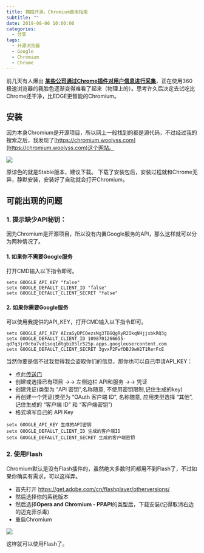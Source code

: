 ```yaml
---
title: 拥抱开源，Chromium食用指南
subtitle: ""
date: 2019-08-06 10:00:00
categories: 
  - 分享
tags: 
  - 开源浏览器
  - Google
  - Chromium
  - Chrome
---
```



前几天有人爆出 [**某些公司通过Chrome插件对用户信息进行采集**](https://weibo.com/2352539175/I0IcYxfFw "某些公司通过Chrome插件对用户信息进行采集")，正在使用360极速浏览器的我脸色逐渐变得难看了起来（物理上的）。思考许久后决定去试吃比Chrome还干净，比EDGE更智能的Chromium。

## 安装
因为本身Chromium是开源项目，所以网上一般找到的都是源代码，不过经过我的搜索之后，我发现了[https://chromium.woolyss.com](https://chromium.woolyss.com)这个网站。

![](https://cdn.jsdelivr.net/gh/mouyase/Yojigen.Tech@master/static/assets/15/1.jpg)


原谅色的就是Stable版本，建议下载。
下载了安装包后，安装过程就和Chrome无异，静默安装，安装好了自动就会打开Chromium。

## 可能出现的问题

### 1. 提示缺少API秘钥：

因为Chromium是开源项目，所以没有内置Google服务的API，那么这样就可以分为两种情况了。

#### 1. 如果你不需要Google服务

打开CMD输入以下指令即可。

```
setx GOOGLE_API_KEY "false"
setx GOOGLE_DEFAULT_CLIENT_ID "false"
setx GOOGLE_DEFAULT_CLIENT_SECRET "false"
```

#### 2. 如果你需要Google服务

可以使用我提供的API_KEY，打开CMD输入以下指令即可。

```
setx GOOGLE_API_KEY AIzaSyDPC0ezsNg3TBGQgRyR2IkqNHjjxbkRQ3g
setx GOOGLE_DEFAULT_CLIENT_ID 1098701266655-qd7q3jr0c6u7vd1soq1dtgbi05lr525p.apps.googleusercontent.com
setx GOOGLE_DEFAULT_CLIENT_SECRET 3gvxP2FwfDBJ9wH2T1RerFcE
```

当然你要是信不过我觉得我会盗取你们的信息，那你也可以自己申请API_KEY：

 - 点此[传送门](https://cloud.google.com/console)
 - 创建或选择已有项目 →→ 左侧边栏 API和服务 →→ 凭证
 - 创建凭证(类型为 “API 密钥”,名称随意, 不使用密钥限制,记住生成的key)
 - 再创建一个凭证(类型为 “OAuth 客户端 ID”, 名称随意, 应用类型选择 “其他”, 记住生成的 “客户端 ID” 和 “客户端密钥”)
 - 格式填写自己的 API Key

```
setx GOOGLE_API_KEY 生成的API密钥
setx GOOGLE_DEFAULT_CLIENT_ID 生成的客户端ID
setx GOOGLE_DEFAULT_CLIENT_SECRET 生成的客户端密钥
```

### 2. 使用Flash

Chromium默认是没有Flash插件的，虽然绝大多数时间都用不到Flash了，不过如果你确实有需求，可以这样弄。
 - 首先打开 https://get.adobe.com/cn/flashplayer/otherversions/
 - 然后选择你的系统版本
 - 然后选择**Opera and Chromium - PPAPI**的类型后，下载安装(记得取消右边的迈克菲杀毒)
 - 重启Chromium

![](https://cdn.jsdelivr.net/gh/mouyase/Yojigen.Tech@master/static/assets/15/2.jpg)

这样就可以使用Flash了。